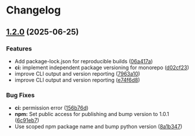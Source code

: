 # Changelog

## [1.2.0](https://github.com/aaurelions/combicode/compare/combicode-js-v1.1.0...combicode-js-v1.2.0) (2025-06-25)


### Features

* Add package-lock.json for reproducible builds ([06a417a](https://github.com/aaurelions/combicode/commit/06a417a155e9b72e26d0e091d181cfb8c53f0d28))
* **ci:** implement independent package versioning for monorepo ([d02cf23](https://github.com/aaurelions/combicode/commit/d02cf233239c7af8db19061f34b769178334b388))
* improve CLI output and version reporting ([7963a10](https://github.com/aaurelions/combicode/commit/7963a10782c2626608750de53023d37d327d51b2))
* improve CLI output and version reporting ([e74f6d8](https://github.com/aaurelions/combicode/commit/e74f6d8fbed4f9cdf8ad82f3dae87069f66f7bb6))


### Bug Fixes

* **ci:** permission error ([156b76d](https://github.com/aaurelions/combicode/commit/156b76d3ab1550123df2ded6b1da5d6e2e2cc008))
* **npm:** Set public access for publishing and bump version to 1.0.1 ([6c91eb7](https://github.com/aaurelions/combicode/commit/6c91eb714c81ec0201bb0fcfad8ad9fb4124cd7e))
* Use scoped npm package name and bump python version ([8a1b347](https://github.com/aaurelions/combicode/commit/8a1b347f6c54c9762acf354ef289c293d3ef21a3))
